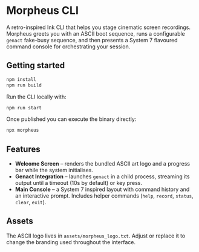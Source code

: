 # Morpheus CLI

A retro-inspired Ink CLI that helps you stage cinematic screen recordings. Morpheus greets you with an ASCII boot sequence, runs a configurable `genact` fake-busy sequence, and then presents a System 7 flavoured command console for orchestrating your session.

## Getting started

```bash
npm install
npm run build
```

Run the CLI locally with:

```bash
npm run start
```

Once published you can execute the binary directly:

```bash
npx morpheus
```

## Features

- **Welcome Screen** – renders the bundled ASCII art logo and a progress bar while the system initialises.
- **Genact Integration** – launches `genact` in a child process, streaming its output until a timeout (10s by default) or key press.
- **Main Console** – a System 7 inspired layout with command history and an interactive prompt. Includes helper commands (`help`, `record`, `status`, `clear`, `exit`).

## Assets

The ASCII logo lives in `assets/morpheus_logo.txt`. Adjust or replace it to change the branding used throughout the interface.
